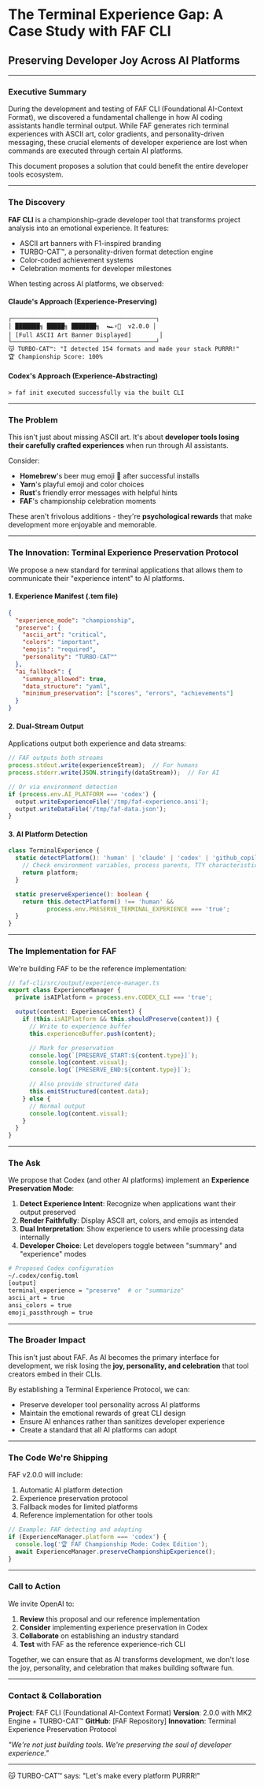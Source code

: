 # The Terminal Experience Gap: A Case Study with FAF CLI
## Preserving Developer Joy Across AI Platforms

---

### Executive Summary

During the development and testing of FAF CLI (Foundational AI-Context Format), we discovered a fundamental challenge in how AI coding assistants handle terminal output. While FAF generates rich terminal experiences with ASCII art, color gradients, and personality-driven messaging, these crucial elements of developer experience are lost when commands are executed through certain AI platforms.

This document proposes a solution that could benefit the entire developer tools ecosystem.

---

### The Discovery

**FAF CLI** is a championship-grade developer tool that transforms project analysis into an emotional experience. It features:
- ASCII art banners with F1-inspired branding
- TURBO-CAT™, a personality-driven format detection engine
- Color-coded achievement systems
- Celebration moments for developer milestones

When testing across AI platforms, we observed:

#### Claude's Approach (Experience-Preserving)
```
┌─────────────────────────────────────────┐
│ ███████╗ █████╗ ███████╗  🏎️⚡️🏁  v2.0.0 │
│ [Full ASCII Art Banner Displayed]        │
└─────────────────────────────────────────┘
😽 TURBO-CAT™: "I detected 154 formats and made your stack PURRR!"
🏆 Championship Score: 100%
```

#### Codex's Approach (Experience-Abstracting)
```
> faf init executed successfully via the built CLI
```

---

### The Problem

This isn't just about missing ASCII art. It's about **developer tools losing their carefully crafted experiences** when run through AI assistants.

Consider:
- **Homebrew**'s beer mug emoji 🍺 after successful installs
- **Yarn**'s playful emoji and color choices
- **Rust**'s friendly error messages with helpful hints
- **FAF**'s championship celebration moments

These aren't frivolous additions - they're **psychological rewards** that make development more enjoyable and memorable.

---

### The Innovation: Terminal Experience Preservation Protocol

We propose a new standard for terminal applications that allows them to communicate their "experience intent" to AI platforms.

#### 1. Experience Manifest (.tem file)
```json
{
  "experience_mode": "championship",
  "preserve": {
    "ascii_art": "critical",
    "colors": "important",
    "emojis": "required",
    "personality": "TURBO-CAT™"
  },
  "ai_fallback": {
    "summary_allowed": true,
    "data_structure": "yaml",
    "minimum_preservation": ["scores", "errors", "achievements"]
  }
}
```

#### 2. Dual-Stream Output
Applications output both experience and data streams:

```typescript
// FAF outputs both streams
process.stdout.write(experienceStream);  // For humans
process.stderr.write(JSON.stringify(dataStream));  // For AI

// Or via environment detection
if (process.env.AI_PLATFORM === 'codex') {
  output.writeExperienceFile('/tmp/faf-experience.ansi');
  output.writeDataFile('/tmp/faf-data.json');
}
```

#### 3. AI Platform Detection
```typescript
class TerminalExperience {
  static detectPlatform(): 'human' | 'claude' | 'codex' | 'github_copilot' {
    // Check environment variables, process parents, TTY characteristics
    return platform;
  }

  static preserveExperience(): boolean {
    return this.detectPlatform() !== 'human' &&
           process.env.PRESERVE_TERMINAL_EXPERIENCE === 'true';
  }
}
```

---

### The Implementation for FAF

We're building FAF to be the reference implementation:

```typescript
// faf-cli/src/output/experience-manager.ts
export class ExperienceManager {
  private isAIPlatform = process.env.CODEX_CLI === 'true';

  output(content: ExperienceContent) {
    if (this.isAIPlatform && this.shouldPreserve(content)) {
      // Write to experience buffer
      this.experienceBuffer.push(content);

      // Mark for preservation
      console.log(`[PRESERVE_START:${content.type}]`);
      console.log(content.visual);
      console.log(`[PRESERVE_END:${content.type}]`);

      // Also provide structured data
      this.emitStructured(content.data);
    } else {
      // Normal output
      console.log(content.visual);
    }
  }
}
```

---

### The Ask

We propose that Codex (and other AI platforms) implement an **Experience Preservation Mode**:

1. **Detect Experience Intent**: Recognize when applications want their output preserved
2. **Render Faithfully**: Display ASCII art, colors, and emojis as intended
3. **Dual Interpretation**: Show experience to users while processing data internally
4. **Developer Choice**: Let developers toggle between "summary" and "experience" modes

```bash
# Proposed Codex configuration
~/.codex/config.toml
[output]
terminal_experience = "preserve"  # or "summarize"
ascii_art = true
ansi_colors = true
emoji_passthrough = true
```

---

### The Broader Impact

This isn't just about FAF. As AI becomes the primary interface for development, we risk losing the **joy, personality, and celebration** that tool creators embed in their CLIs.

By establishing a Terminal Experience Protocol, we can:
- Preserve developer tool personality across AI platforms
- Maintain the emotional rewards of great CLI design
- Ensure AI enhances rather than sanitizes developer experience
- Create a standard that all AI platforms can adopt

---

### The Code We're Shipping

FAF v2.0.0 will include:
1. Automatic AI platform detection
2. Experience preservation protocol
3. Fallback modes for limited platforms
4. Reference implementation for other tools

```typescript
// Example: FAF detecting and adapting
if (ExperienceManager.platform === 'codex') {
  console.log('🏆 FAF Championship Mode: Codex Edition');
  await ExperienceManager.preserveChampionshipExperience();
}
```

---

### Call to Action

We invite OpenAI to:
1. **Review** this proposal and our reference implementation
2. **Consider** implementing experience preservation in Codex
3. **Collaborate** on establishing an industry standard
4. **Test** with FAF as the reference experience-rich CLI

Together, we can ensure that as AI transforms development, we don't lose the joy, personality, and celebration that makes building software fun.

---

### Contact & Collaboration

**Project**: FAF CLI (Foundational AI-Context Format)
**Version**: 2.0.0 with MK2 Engine + TURBO-CAT™
**GitHub**: [FAF Repository]
**Innovation**: Terminal Experience Preservation Protocol

*"We're not just building tools. We're preserving the soul of developer experience."*

---

😽 TURBO-CAT™ says: "Let's make every platform PURRR!"